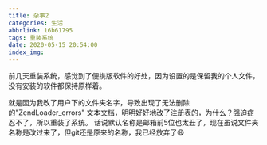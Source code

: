 ```yaml
---
title: 杂事2
categories: 生活
abbrlink: 16b61795
tags: 重装系统
date: 2020-05-15 20:54:00
index_img:
---
```

前几天重装系统，感觉到了便携版软件的好处，因为设置的是保留我的个人文件，没有安装的软件都保持原样着。

就是因为我改了用户下的文件夹名字，导致出现了无法删除的"ZendLoader_errors" 文本文档，明明好好地改了注册表的，为什么？强迫症忍不了，所以重装了系统。
话说默认名称是邮箱前5位也太丑了，现在虽说文件夹名称是改过来了，但git还是原来的名称，我已经放弃了:weary: